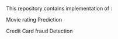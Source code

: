 <p>This repository contains implementation of :</p>
<p>Movie rating Prediction</p>
<p>Credit Card fraud Detection </p>

